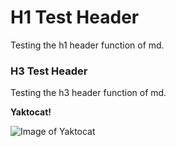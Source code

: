 # H1 Test Header
Testing the h1 header function of md.

### H3 Test Header
Testing the h3 header function of md.

**Yaktocat!**

![Image of Yaktocat](https://octodex.github.com/images/yaktocat.png)
